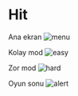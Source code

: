 # Hit

Ana ekran
![menu](https://user-images.githubusercontent.com/83123957/130802499-0a2a1152-d991-4775-ab16-7f031d881491.PNG)

Kolay mod
![easy](https://user-images.githubusercontent.com/83123957/130802496-af689b58-d9a7-4336-817e-53b53b8e1c18.PNG)

Zor mod
![hard](https://user-images.githubusercontent.com/83123957/130802497-f44eb37f-84f8-4a62-9f1d-f2957e19b5b9.PNG)

Oyun sonu 
![alert](https://user-images.githubusercontent.com/83123957/130802491-d381af17-8c79-4444-b8fe-f441846a9341.PNG)

